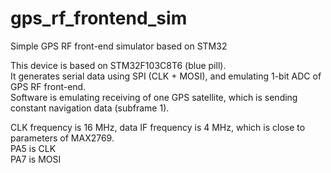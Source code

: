 # gps_rf_frontend_sim
Simple GPS RF front-end simulator based on STM32  
  
This device is based on STM32F103C8T6 (blue pill).  
It generates serial data using SPI (CLK + MOSI), and emulating 1-bit ADC of GPS RF front-end.  
Software is emulating receiving of one GPS satellite, which is sending constant navigation data (subframe 1).  
  
CLK frequency is 16 MHz, data IF frequency is 4 MHz, which is close to parameters of MAX2769.  
PA5 is CLK  
PA7 is MOSI  

